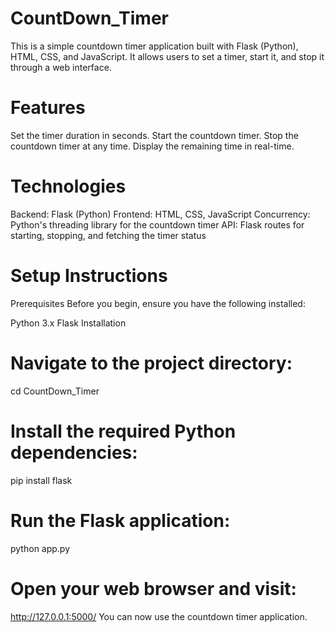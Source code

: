 # CountDown_Timer

This is a simple countdown timer application built with Flask (Python), HTML, CSS, and JavaScript. It allows users to set a timer, start it, and stop it through a web interface.

# Features
Set the timer duration in seconds.
Start the countdown timer.
Stop the countdown timer at any time.
Display the remaining time in real-time.

# Technologies
Backend: Flask (Python)
Frontend: HTML, CSS, JavaScript
Concurrency: Python's threading library for the countdown timer
API: Flask routes for starting, stopping, and fetching the timer status

# Setup Instructions
Prerequisites
Before you begin, ensure you have the following installed:

Python 3.x
Flask
Installation

# Navigate to the project directory:

cd CountDown_Timer

# Install the required Python dependencies:

pip install flask

# Run the Flask application:

python app.py

# Open your web browser and visit:

http://127.0.0.1:5000/
You can now use the countdown timer application.

